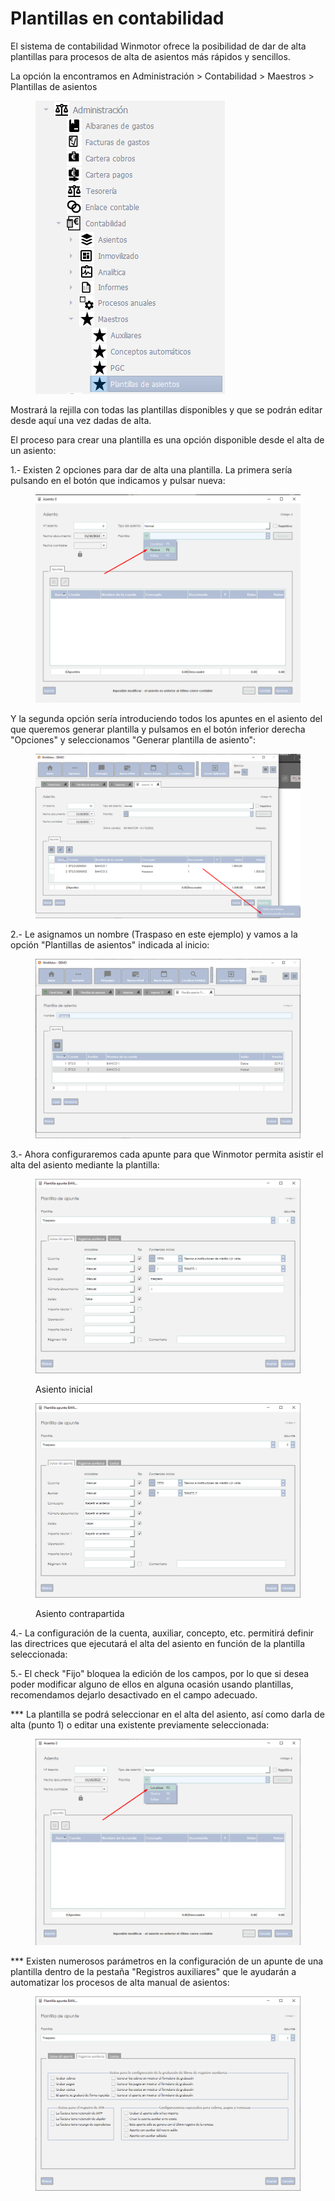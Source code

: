 # Plantillas en contabilidad

El sistema de contabilidad Winmotor ofrece la posibilidad de dar de alta plantillas para procesos de alta de asientos más rápidos y sencillos.

La opción la encontramos en Administración > Contabilidad > Maestros > Plantillas de asientos

<figure><img src="../.gitbook/assets/imagen (2).png" alt=""><figcaption></figcaption></figure>

Mostrará la rejilla con todas las plantillas disponibles y que se podrán editar desde aquí una vez dadas de alta.

El proceso para crear una plantilla es una opción disponible desde el alta de un asiento:

1.- Existen 2 opciones para dar de alta una plantilla. La primera sería pulsando en el botón que indicamos y pulsar nueva:

<figure><img src="../.gitbook/assets/imagen (5).png" alt=""><figcaption></figcaption></figure>

Y la segunda opción sería introduciendo todos los apuntes en el asiento del que queremos generar plantilla y pulsamos en el botón inferior derecha "Opciones" y seleccionamos "Generar plantilla de asiento":

<figure><img src="../.gitbook/assets/imagen (124).png" alt=""><figcaption></figcaption></figure>

2.- Le asignamos un nombre (Traspaso en este ejemplo) y vamos a la opción "Plantillas de asientos" indicada al inicio:

<figure><img src="../.gitbook/assets/imagen (1).png" alt=""><figcaption></figcaption></figure>

3.- Ahora configuraremos cada apunte para que Winmotor permita asistir el alta del asiento mediante la plantilla:

<figure><img src="../.gitbook/assets/imagen.png" alt=""><figcaption><p>Asiento inicial</p></figcaption></figure>

<figure><img src="../.gitbook/assets/imagen (26).png" alt=""><figcaption><p>Asiento contrapartida</p></figcaption></figure>

4.- La configuración de la cuenta, auxiliar, concepto, etc. permitirá definir las directrices que ejecutará el alta del asiento en función de la plantilla seleccionada:

5.- El check "Fijo" bloquea la edición de los campos, por lo que si desea poder modificar alguno de ellos en alguna ocasión usando plantillas, recomendamos dejarlo desactivado en el campo adecuado.

\*\*\* La plantilla se podrá seleccionar en el alta del asiento, así como darla de alta (punto 1) o editar una existente previamente seleccionada:

<figure><img src="../.gitbook/assets/imagen (108).png" alt=""><figcaption></figcaption></figure>

\*\*\* Existen numerosos parámetros en la configuración de un apunte de una plantilla dentro de la pestaña "Registros auxiliares" que le ayudarán a automatizar los procesos de alta manual de asientos:

<figure><img src="../.gitbook/assets/imagen (120).png" alt=""><figcaption></figcaption></figure>
